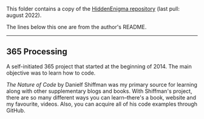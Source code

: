 This folder contains a copy of the [HiddenEnigma repository](https://github.com/hiddenenigma/365Processing) (last pull: august 2022).

The lines below this one are from the author's README.

---

## 365 Processing

A self-initiated 365 project that started at the beginning of 2014. The main objective was to learn how to code. 


<i>The Nature of Code</i> by Danielf Shiffman was my primary source for learning along with other supplementary blogs and books. With Shiffman's project, there are so many different ways you can learn–there's a book, website and my favourite, videos. Also, you can acquire all of his code examples through GitHub. 